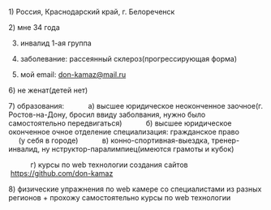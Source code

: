 1) Россия, Краснодарский край, г. Белореченск

2) мне 34 года

3) инвалид 1-ая группа 

4) заболевание: рассеянный склероз(прогрессирующая форма)

5) мой email: don-kamaz@mail.ru

6) не женат(детей нет)

7) образования:
           а) высшее юридическое неоконченное заочное(г. Ростов-на-Дону, бросил ввиду заболвания, нужно было самостоятельно передвигаться)
           б) высшее юридическое оконченное очное отделение специализация: гражданское право                 (у себя в городе)
           в) конно-спортивная-выездка, тренер-инвалид, ну нструктор-паралимпиец(имеются грамоты и кубок)

           г) курсы по web технологии создания сайтов 
                   https://github.com/don-kamaz

8) физические упражнения по web камере со специалистами из разных регионов + прохожу самостоятельно курсы по web технологии